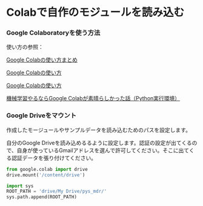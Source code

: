 # Colabで自作のモジュールを読み込む


### Google Colaboratoryを使う方法

使い方の参照：

[Google Colabの使い方まとめ](https://qiita.com/shoji9x9/items/0ff0f6f603df18d631ab)

[Google Colabの使い方](https://interface.cqpub.co.jp/ail01/)

[Google Colabの使い方](https://lecture.ecc.u-tokyo.ac.jp/~ktanaka/algo20/google-colab/index.html)

[機械学習やるならGoogle Colabが素晴らしかった話（Python実行環境）  ](https://note.com/mc_kurita/n/n2a7c8682d965)


### Google Driveをマウント

作成したモージュールやサンプルデータを読み込むためのパスを設定します。

自分のGoogle Driveを読み込めるるように設定します。認証の設定が出てくるので、自身が使っているGmailアドレスを選んで許可してください。そこに出てくる認証データを張り付けてください。

```python
from google.colab import drive
drive.mount('/content/drive')

import sys
ROOT_PATH = 'drive/My Drive/pys_mdr/'
sys.path.append(ROOT_PATH)

```
